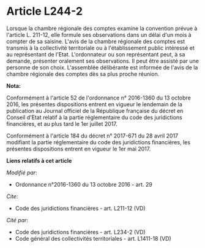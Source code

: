 # Article L244-2

Lorsque la chambre régionale des comptes examine la convention prévue à l'article L. 211-12, elle formule ses observations
dans un délai d'un mois à compter de sa saisine. L'avis de la chambre régionale des comptes est transmis à la collectivité
territoriale ou à l'établissement public intéressé et au représentant de l'Etat. L'ordonnateur ou son représentant peut, à sa
demande, présenter oralement ses observations. Il peut être assisté par une personne de son choix. L'assemblée délibérante
est informée de l'avis de la chambre régionale des comptes dès sa plus proche réunion.

**Nota:**

Conformément à l'article 52 de l'ordonnance n° 2016-1360 du 13 octobre 2016, les présentes dispositions entrent en vigueur le
lendemain de la publication au Journal officiel de la République française du décret en Conseil d'Etat relatif à la partie
réglementaire du code des juridictions financières, et au plus tard le 1er juillet 2017.

Conformément à l'article 184 du décret n° 2017-671 du 28 avril 2017 modifiant la partie réglementaire du code des
juridictions financières, les présentes dispositions entrent en vigueur le 1er mai 2017.

**Liens relatifs à cet article**

_Modifié par_:

  - Ordonnance n°2016-1360 du 13 octobre 2016 - art. 29

_Cite_:

  - Code des juridictions financières - art. L211-12 (VD)

_Cité par_:

  - Code des juridictions financières - art. L234-2 (VD)
  - Code général des collectivités territoriales - art. L1411-18 (VD)
